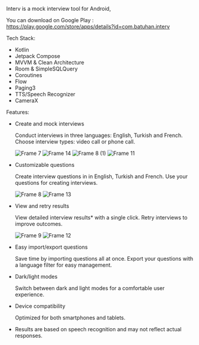 Interv is a mock interview tool for Android, 

You can download on Google Play : https://play.google.com/store/apps/details?id=com.batuhan.interv

Tech Stack:

- Kotlin
- Jetpack Compose
- MVVM & Clean Architecture
- Room & SimpleSQLQuery
- Coroutines
- Flow
- Paging3
- TTS/Speech Recognizer
- CameraX

Features:

- Create and mock interviews

  Conduct interviews in three languages: English, Turkish and French.
  Choose interview types: video call or phone call.

  ![Frame 7](https://github.com/batuozturk/interv/assets/57419510/3df68d05-f6b4-43ff-b1f1-833e39dbd15b)
  ![Frame 14](https://github.com/batuozturk/interv/assets/57419510/6cf47469-7404-406e-b9fb-50e8f5e72c2d)
  ![Frame 8 (1)](https://github.com/batuozturk/interv/assets/57419510/77b688a3-3e55-4b1e-9b60-06050b2ca332)
  ![Frame 11](https://github.com/batuozturk/interv/assets/57419510/7b5fe976-e45f-467a-b720-dc26905d0f06)


- Customizable questions

  Create interview questions in in English, Turkish and French.
  Use your questions for creating interviews.
  
  ![Frame 8](https://github.com/batuozturk/interv/assets/57419510/c37c6c4d-47df-4d3d-8f3f-7c073cadde56)
  ![Frame 13](https://github.com/batuozturk/interv/assets/57419510/b6d40531-8d47-4f1e-b295-7d01d885479a)

- View and retry results

  View detailed interview results* with a single click.
  Retry interviews to improve outcomes.
  
  ![Frame 9](https://github.com/batuozturk/interv/assets/57419510/5c71c24c-9d68-4029-bc14-c3fbf7e564f5)
  ![Frame 12](https://github.com/batuozturk/interv/assets/57419510/efbe88bf-4886-41d9-ba90-4d33d23d3d48)

- Easy import/export questions

  Save time by importing questions all at once.
  Export your questions with a language filter for easy management.

- Dark/light modes

  Switch between dark and light modes for a comfortable user experience.

- Device compatibility

  Optimized for both smartphones and tablets.

* Results are based on speech recognition and may not reflect actual responses.
